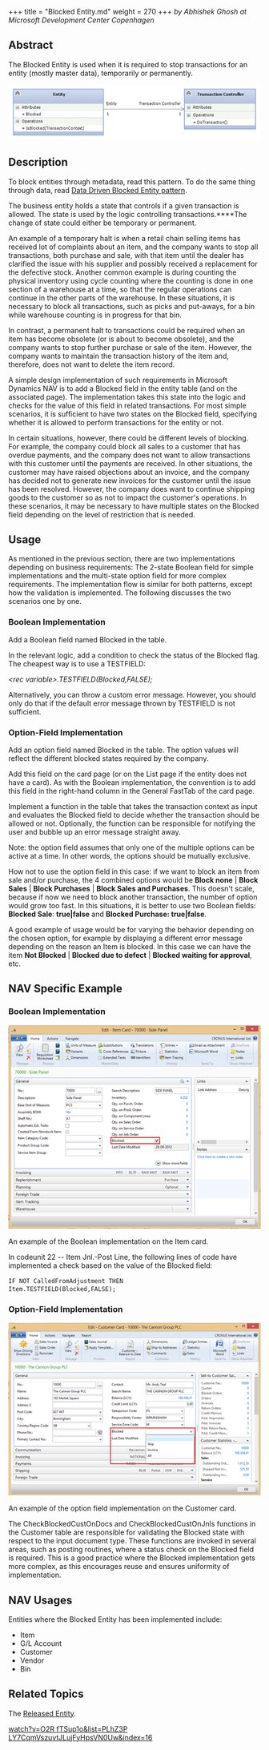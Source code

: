 +++
title = "Blocked Entity.md"
weight = 270
+++
_by Abhishek Ghosh at Microsoft Development Center Copenhagen_ 

## Abstract

The Blocked Entity is used when it is required to stop transactions for an entity (mostly master data), temporarily or permanently.

[![ ][image0]][anchor0]

## Description

To block entities through metadata, read this pattern. To do the same thing through data, read [Data Driven Blocked Entity pattern][anchor1].  

The business entity holds a state that controls if a given transaction is allowed. The state is used by the logic controlling transactions.****The change of state could either be temporary or permanent.

An example of a temporary halt is when a retail chain selling items has received lot of complaints about an item, and the company wants to stop all transactions, both purchase and sale, with that item until the dealer has clarified the issue with his supplier and possibly received a replacement for the defective stock. Another common example is during counting the physical inventory using cycle counting where the counting is done in one section of a warehouse at a time, so that the regular operations can continue in the other parts of the warehouse. In these situations, it is necessary to block all transactions, such as picks and put-aways, for a bin while warehouse counting is in progress for that bin.

In contrast, a permanent halt to transactions could be required when an item has become obsolete (or is about to become obsolete), and the company wants to stop further purchase or sale of the item. However, the company wants to maintain the transaction history of the item and, therefore, does not want to delete the item record.

A simple design implementation of such requirements in Microsoft Dynamics NAV is to add a Blocked field in the entity table (and on the associated page). The implementation takes this state into the logic and checks for the value of this field in related transactions. For most simple scenarios, it is sufficient to have two states on the Blocked field, specifying whether it is allowed to perform transactions for the entity or not.

In certain situations, however, there could be different levels of blocking. For example, the company could block all sales to a customer that has overdue payments, and the company does not want to allow transactions with this customer until the payments are received. In other situations, the customer may have raised objections about an invoice, and the company has decided not to generate new invoices for the customer until the issue has been resolved. However, the company does want to continue shipping goods to the customer so as not to impact the customer's operations. In these scenarios, it may be necessary to have multiple states on the Blocked field depending on the level of restriction that is needed.

## Usage

As mentioned in the previous section, there are two implementations depending on business requirements: The 2-state Boolean field for simple implementations and the multi-state option field for more complex requirements. The implementation flow is similar for both patterns, except how the validation is implemented. The following discusses the two scenarios one by one.

### Boolean Implementation

Add a Boolean field named Blocked in the table.

In the relevant logic, add a condition to check the status of the Blocked flag. The cheapest way is to use a TESTFIELD:

_<rec variable\>.TESTFIELD(Blocked,FALSE);_

Alternatively, you can throw a custom error message. However, you should only do that if the default error message thrown by TESTFIELD is not sufficient.

### Option-Field Implementation

Add an option field named Blocked in the table. The option values will reflect the different blocked states required by the company.

Add this field on the card page (or on the List page if the entity does not have a card). As with the Boolean implementation, the convention is to add this field in the right-hand column in the General FastTab of the card page.

Implement a function in the table that takes the transaction context as input and evaluates the Blocked field to decide whether the transaction should be allowed or not. Optionally, the function can be responsible for notifying the user and bubble up an error message straight away.

Note: the option field assumes that only one of the multiple options can be active at a time. In other words, the options should be mutually exclusive. 

How not to use the option field in this case: if we want to block an item from sale and/or purchase, the 4 combined options would be **Block none** | **Block Sales** | **Block Purchases** | **Block Sales and Purchases**. This doesn't scale, because if now we need to block another transaction, the number of option would grow too fast. In this situations, it is better to use two Boolean fields: **Blocked Sale**: **true|false** and **Blocked Purchase: true|false**.

A good example of usage would be for varying the behavior depending on the chosen option, for example by displaying a different error message depending on the reason an Item is blocked. In this case we can have the item **Not Blocked** | **Blocked due to defect** | **Blocked waiting for approval**, etc. 

## NAV Specific Example

### Boolean Implementation

[![ ][image1]][anchor2]

An example of the Boolean implementation on the Item card.

In codeunit 22 -- Item Jnl.-Post Line, the following lines of code have implemented a check based on the value of the Blocked field:

    IF NOT CalledFromAdjustment THEN
    Item.TESTFIELD(Blocked,FALSE);

### Option-Field Implementation

[![ ][image2]][anchor3]

An example of the option field implementation on the Customer card.

The CheckBlockedCustOnDocs and CheckBlockedCustOnJnls functions in the Customer table are responsible for validating the Blocked state with respect to the input document type. These functions are invoked in several areas, such as posting routines, where a status check on the Blocked field is required. This is a good practice where the Blocked implementation gets more complex, as this encourages reuse and ensures uniformity of implementation.

## NAV Usages

Entities where the Blocked Entity has been implemented include:

* Item
* G/L Account
* Customer
* Vendor
* Bin  

## Related Topics

The [Released Entity][anchor4].

[watch?v=O2R fTSup1o&list=PLhZ3P LY7CqmVszuvtJLujFyHpsVN0Uw&index=16][anchor5]  



[anchor0]: 2260.BlockedEntityPattern.png
[anchor1]: /nav/w/designpatterns/247.data-driven-blocked-entity/edit
[anchor2]: 8637.BlockedEntityPattern_5F00_5F00_5F00_Boolean.png
[anchor3]: 3056.BlockedEntityPattern_5F00_5F00_5F00_Option.png
[anchor4]: /nav/w/designpatterns/115.released-entity.aspx
[anchor5]: https://www.youtube.com/watch?v=O2R-fTSup1o&list=PLhZ3P-LY7CqmVszuvtJLujFyHpsVN0U_w&index=16


[image0]: 2260.BlockedEntityPattern.png
[image1]: 8637.BlockedEntityPattern_5F00_5F00_5F00_Boolean.png
[image2]: 3056.BlockedEntityPattern_5F00_5F00_5F00_Option.png
